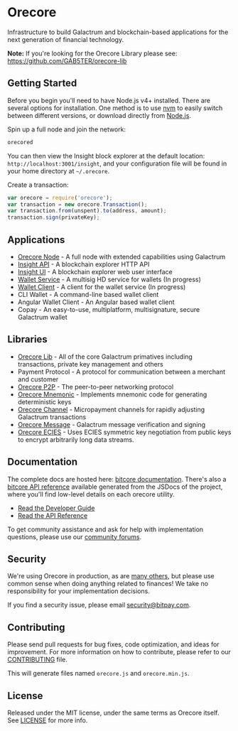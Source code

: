 # Orecore

Infrastructure to build Galactrum and blockchain-based applications for the next generation of financial technology.

**Note:** If you're looking for the Orecore Library please see: https://github.com/GAB5TER/orecore-lib

## Getting Started

Before you begin you'll need to have Node.js v4+ installed. There are several options for installation. One method is to use [nvm](https://github.com/creationix/nvm) to easily switch between different versions, or download directly from [Node.js](https://nodejs.org/).

Spin up a full node and join the network:

```bash
orecored
```

You can then view the Insight block explorer at the default location: `http://localhost:3001/insight`, and your configuration file will be found in your home directory at `~/.orecore`.

Create a transaction:
```js
var orecore = require('orecore');
var transaction = new orecore.Transaction();
var transaction.from(unspent).to(address, amount);
transaction.sign(privateKey);
```

## Applications

- [Orecore Node](https://github.com/GAB5TER/orecore-node) - A full node with extended capabilities using Galactrum
- [Insight API](https://github.com/GAB5TER/insight-api) - A blockchain explorer HTTP API
- [Insight UI](https://github.com/GAB5TER/insight-ui) - A blockchain explorer web user interface
- [Wallet Service](https://github.com/GAB5TER/orecore-wallet-service) - A multisig HD service for wallets (In progress)
- [Wallet Client](https://github.com/GAB5TER/orecore-wallet-client) - A client for the wallet service (In progress)
- CLI Wallet - A command-line based wallet client
- Angular Wallet Client - An Angular based wallet client
- Copay - An easy-to-use, multiplatform, multisignature, secure Galactrum wallet

## Libraries

- [Orecore Lib](https://github.com/GAB5TER/orecore-lib) - All of the core Galactrum primatives including transactions, private key management and others
- Payment Protocol - A protocol for communication between a merchant and customer
- [Orecore P2P](https://github.com/GAB5TER/orecore-p2p) - The peer-to-peer networking protocol
- [Orecore Mnemonic](https://github.com/GAB5TER/orecore-mnemonic) - Implements mnemonic code for generating deterministic keys
- [Orecore Channel](https://github.com/GAB5TER/orecore-channel) - Micropayment channels for rapidly adjusting Galactrum transactions
- [Orecore Message](https://github.com/GAB5TER/orecore-message) - Galactrum message verification and signing
- [Orecore ECIES](https://github.com/GAB5TER/orecore-ecies) - Uses ECIES symmetric key negotiation from public keys to encrypt arbitrarily long data streams.

## Documentation

The complete docs are hosted here: [bitcore documentation](http://bitcore.io/guide/). There's also a [bitcore API reference](http://bitcore.io/api/) available generated from the JSDocs of the project, where you'll find low-level details on each orecore utility.

- [Read the Developer Guide](http://bitcore.io/guide/)
- [Read the API Reference](http://bitcore.io/api/)

To get community assistance and ask for help with implementation questions, please use our [community forums](http://bitpaylabs.com/c/bitcore).

## Security

We're using Orecore in production, as are [many others](http://bitcore.io#projects), but please use common sense when doing anything related to finances! We take no responsibility for your implementation decisions.

If you find a security issue, please email security@bitpay.com.

## Contributing

Please send pull requests for bug fixes, code optimization, and ideas for improvement. For more information on how to contribute, please refer to our [CONTRIBUTING](https://github.com/GAB5TER/orecore/blob/master/CONTRIBUTING.md) file.

This will generate files named `orecore.js` and `orecore.min.js`.

## License

Released under the MIT license, under the same terms as Orecore itself. See [LICENSE](LICENSE) for more info.
